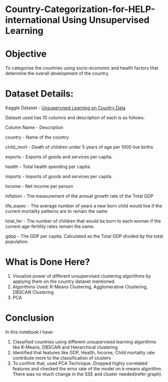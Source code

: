 # Country-Categorization-for-HELP-international Using Unsupervised Learning

# Objective
To categorise the countries using socio-economic and health factors that determine the overall development of the country. 
# Dataset Details:
Kaggle Dataset - [Unsupervised Learning on Country Data](https://www.kaggle.com/datasets/rohan0301/unsupervised-learning-on-country-data/data)

Dataset used has 10 columns and description of each is as follows.

Column Name - Description

country	- Name of the country

child_mort	- Death of children under 5 years of age per 1000 live births

exports 	- Exports of goods and services per capita. 

health 		- Total health spending per capita. 

imports	- Imports of goods and services per capita. 

Income		- Net income per person

Inflation 	- The measurement of the annual growth rate of the Total GDP

life_expec 	- The average number of years a new born child would live if the current mortality patterns are to remain       the same

total_fer 	- The number of children that would be born to each woman if the current age-fertility rates remain the same.

gdpp 	-	The GDP per capita. Calculated as the Total GDP divided by the total population.

# What is Done Here?
1.	Visualize power of different unsupervised clustering algorithms by applying them on the country dataset mentioned.
2.	Algorithms Used: K-Means Clustering, Agglomerative Clustering, DBSCAN Clustering
3.	PCA

# Conclusion 
In this notebook I have:
1.	Classified countries using different unsupervised learning algorithms like K-Means, DBSCAN and Hierarchical clustering
2.	Identified that features like GDP, Health, Income, Child mortality rate contribute more to the classification of clusters
3.	To confirm that, used PCA Technique. Dropped highly correlated features and checked the error rate of the model on k-means algorithm. There was no much change in the SSE and cluster needed(refer graph).

